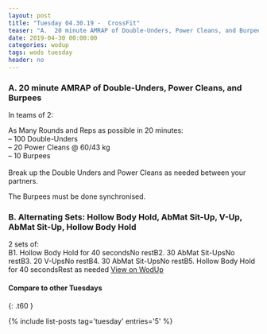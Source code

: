 ```yaml
---
layout: post
title: "Tuesday 04.30.19 -  CrossFit"
teaser: "A.  20 minute AMRAP of Double-Unders, Power Cleans, and Burpees<br/> B. Alternating Sets: Hollow Body Hold, AbMat Sit-Up, V-Up, AbMat Sit-Up, Hollow Body Hold"
date: 2019-04-30 00:00:00
categories: wodup
tags: wods tuesday
header: no
---
```



<h3>A.  20 minute AMRAP of Double-Unders, Power Cleans, and Burpees</h3>


In teams of 2:

As Many Rounds and Reps as possible in 20 minutes:<br/>– 100 Double-Unders<br/>– 20 Power Cleans @ 60/43 kg<br/>– 10 Burpees<br/><br/>Break up the Double Unders and Power Cleans as needed between your partners.

The Burpees must be done synchronised.
<h3>B. Alternating Sets: Hollow Body Hold, AbMat Sit-Up, V-Up, AbMat Sit-Up, Hollow Body Hold</h3>
2 sets of:<br/>B1. Hollow Body Hold for 40 secondsNo restB2. 30 AbMat Sit-UpsNo restB3. 20 V-UpsNo restB4. 30 AbMat Sit-UpsNo restB5. Hollow Body Hold for 40 secondsRest as needed
<a href="https://www.wodup.com/gyms/asphodel/wods/15799" target="blank">View on WodUp</a>


#### Compare to other Tuesdays
{: .t60 }

{% include list-posts tag='tuesday' entries='5' %}